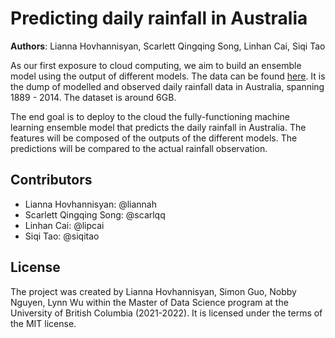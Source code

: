 # Predicting daily rainfall in Australia 

**Authors**: Lianna Hovhannisyan, Scarlett Qingqing Song, Linhan Cai, Siqi Tao

As our first exposure to cloud computing, we aim to build an ensemble model using the output of different models. The data can be found [here](https://figshare.com/articles/dataset/Daily_rainfall_over_NSW_Australia/14096681). It is the dump of modelled and observed daily rainfall data in Australia, spanning 1889 - 2014. The dataset is around 6GB. 

The end goal is to deploy to the cloud the fully-functioning machine learning ensemble model that predicts the daily rainfall in Australia. The features will be composed of the outputs of the different models. The predictions will be compared to the actual rainfall observation.

## Contributors

- Lianna Hovhannisyan: @liannah
- Scarlett Qingqing Song: @scarlqq 
- Linhan Cai: @lipcai
- Siqi Tao: @siqitao

## License

The project was created by Lianna Hovhannisyan, Simon Guo, Nobby Nguyen, Lynn Wu within the Master of Data Science program at the University of British Columbia (2021-2022). It is licensed under the terms of the MIT license.
